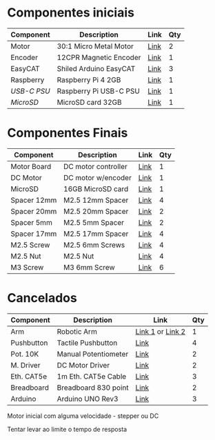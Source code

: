 
# Componentes iniciais

| Component   | Description             |   Link     | Qty |
| ----------- | ----------------------- | ---------- | --- |
| Motor       | 30:1 Micro Metal Motor  | [Link][1]  |  2  |
| Encoder     | 12CPR Magnetic Encoder  | [Link][2]  |  1  |
| EasyCAT     | Shiled Arduino EasyCAT  | [Link][4]  |  3  |
| Raspberry   | Raspberry Pi 4 2GB      | [Link][7]  |  1  |
| _USB-C PSU_ | Raspberry Pi USB-C PSU  | [Link][8]  |  1  |
| _MicroSD_   | MicroSD card 32GB       | [Link][9]  |  1  |


# Componentes Finais

| Component   | Description             |   Link     | Qty |
| ----------- | ----------------------- | ---------- | --- |
| Motor Board | DC motor controller     | [Link][14] |  1  |
| DC Motor    | DC motor w/encoder      | [Link][13] |  1  |
| MicroSD     | 16GB MicroSD card       | [Link][15] |  1  |
| Spacer 12mm | M2.5 12mm Spacer        | [Link][16] |  4  |
| Spacer 20mm | M2.5 20mm Spacer        | [Link][17] |  2  |
| Spacer 5mm  | M2.5 5mm Spacer         | [Link][18] |  2  |
| Spacer 17mm | M2.5 17mm Spacer        | [Link][19] |  4  |
| M2.5 Screw  | M2.5 6mm Screws         | [Link][20] |  4  |
| M2.5 Nut    | M2.5 Nut                | [Link][21] |  4  |
| M3 Screw    | M3 6mm Screw            | [Link][22] |  6  |

# Cancelados

| Component   | Description             | Link                         | Qty |
| ----------- | ----------------------- | ---------------------------- | --- |
| Arm         | Robotic Arm             | [Link 1][30] or [Link 2][31] |  1  |
| Pushbutton  | Tactile Pushbutton      | [Link][10] |  4  |
| Pot. 10K    | Manual Potentiometer    | [Link][11] |  2  |
| M. Driver   | DC Motor Driver         | [Link][12] |  2  |
| Eth. CAT5e  | 1m Eth. CAT5e Cable     | [Link][5]  |  3  |
| Breadboard  | Breadboard 830 point    | [Link][6]  |  2  |
| Arduino     | Arduino UNO Rev3        | [Link][3]  |  3  |

Motor inicial com alguma velocidade - stepper ou DC

Tentar levar ao limite o tempo de resposta

[1]: https://www.ptrobotics.com/motor-dc-com-engrenagens/4094-30-1-micro-metal-gearmotor-hpcb-with-extended-motor-shaft.html
[2]: https://www.ptrobotics.com/encoders/3164-magnetic-encoder-pair-kit-for-micro-metal-gearmotors-12-cpr-27-18v-hpcb-compatible.html
[3]: https://www.ptrobotics.com/arduino/1033-arduino-uno-r3.html
[4]: https://www.bausano.net/it/hardware/arduino-ethercat/arduino-easycat.html
[5]: https://www.ptrobotics.com/fios-e-cabos/1759-cabo-rj45-rj45-cat-5e-1m.html
[6]: https://www.ptrobotics.com/breadboards/1767-breadboard-830-pontos-branca.html
[7]: https://mauser.pt/catalog/product_info.php?cPath=1667_2620_1672&products_id=096-7401
[8]: https://mauser.pt/catalog/product_info.php?cPath=1667_2620_2621&products_id=035-3400
[9]: https://mauser.pt/catalog/product_info.php?cPath=641_2548_1574&products_id=047-2895
[10]: https://www.ptrobotics.com/tactile-switch/368-push-button-spst-12v-50ma-6x6x5mm.html
[11]: https://www.ptrobotics.com/trimmers/4735-single-turn-carbon-trimmer-10k.html
[12]: https://www.ptrobotics.com/hat-placas-de-expansao-raspberry-pi/5501-drv8835-dual-motor-driver-carrier.html
[13]: https://pt.mouser.com/ProductDetail/DFRobot/FIT0186?qs=lqAf%2FiVYw9hapSvMo8%252BlgA%3D%3D
[14]: https://pt.mouser.com/ProductDetail/DFRobot/DFR0592/?qs=B6kkDfuK7%2FCGFnyEAZ0b1Q%3D%3D
[15]: https://www.ptrobotics.com/memorias/2457-cartao-kingston-canvas-16gb-select-plus-microsdhc-uhs-i-a1-class-10.html
[16]: https://www.ptrobotics.com/parafusos/3219-espacador-hexagonal-m25-12mm-m-f.html
[17]: https://www.ptrobotics.com/pcb/4486-espacador-hexagonal-m25-20mm-m-f.html
[18]: https://www.ptrobotics.com/parafusos/5481-espacador-hexagonal-m25-5mm-m-f.html
[19]: https://www.ptrobotics.com/parafusos/3218-espacador-hexagonal-m25-17mm-m-f.html
[20]: https://www.ptrobotics.com/parafusos/3220-parafuso-m25-6mm-pozidriv.html
[21]: https://www.ptrobotics.com/parafusos/4426-porca-m25.html
[22]: https://www.ptrobotics.com/parafusos/6356-parafuso-m3-6mm-pozidriv.html

[30]: https://store.arduino.cc/tinkerkit-braccio-robot
[31]: https://pt.farnell.com/arduino/t050000/tinkerkit-braccio-arduino-robotic/dp/2831002

